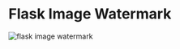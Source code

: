 # Flask Image Watermark
 
![flask image watermark](https://github.com/Undeadtaker/Flask-Image-Watermark/assets/61665341/b068caf8-fcab-4868-ad8e-57e065076b00)
